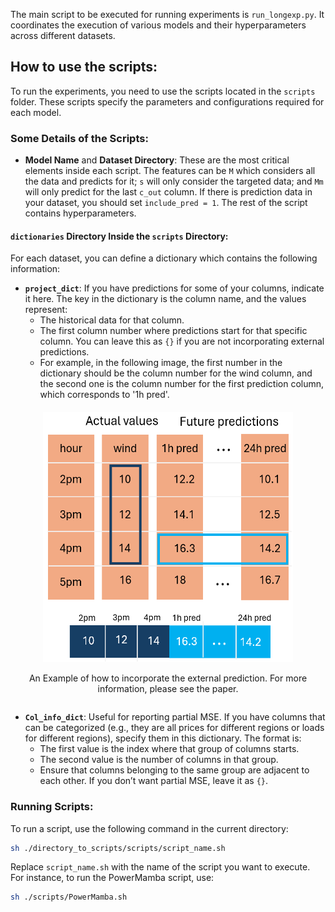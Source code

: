 
The main script to be executed for running experiments is `run_longexp.py`. It coordinates the execution of various models and their hyperparameters across different datasets.

## How to use the scripts:

To run the experiments, you need to use the scripts located in the `scripts` folder. These scripts specify the parameters and configurations required for each model.

### Some Details of the Scripts:
- **Model Name** and **Dataset Directory**: These are the most critical elements inside each script. The features can be `M` which considers all the data and predicts for it; `s` will only consider the targeted data; and `Mm` will only predict for the last `c_out` column. If there is prediction data in your dataset, you should set `include_pred = 1`. The rest of the script contains hyperparameters.
#### `dictionaries` Directory Inside the `scripts` Directory:
For each dataset, you can define a dictionary which contains the following information:
- **`project_dict`**: If you have predictions for some of your columns, indicate it here. The key in the dictionary is the column name, and the values represent:
  - The historical data for that column.
  - The first column number where predictions start for that specific column. You can leave this as `{}` if you are not incorporating external predictions.
  - For example, in the following image, the first number in the dictionary should be the column number for the wind column, and the second one is the column number for the first prediction column, which corresponds to '1h pred'.

<div style="text-align: center; margin-top: 20px;">
    <div style="display: inline-block; text-align: center;">
        <img src="/pics/time_series.png" alt="Performance Results" style="width:400px; height:400px;">
        <p>An Example of how to incorporate the external prediction. For more information, please see the paper.</p>
    </div>
</div>


- **`Col_info_dict`**: Useful for reporting partial MSE. If you have columns that can be categorized (e.g., they are all prices for different regions or loads for different regions), specify them in this dictionary. The format is:
  - The first value is the index where that group of columns starts.
  - The second value is the number of columns in that group.
  - Ensure that columns belonging to the same group are adjacent to each other. If you don’t want partial MSE, leave it as `{}`.

### Running Scripts:

To run a script, use the following command in the current directory:

```bash
sh ./directory_to_scripts/scripts/script_name.sh
```

Replace `script_name.sh` with the name of the script you want to execute. For instance, to run the PowerMamba script, use:

```bash
sh ./scripts/PowerMamba.sh
```
